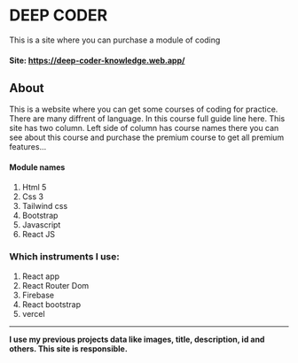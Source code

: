 # DEEP CODER
This is a site where you can purchase a module of coding

#### Site: https://deep-coder-knowledge.web.app/

## About
This is a website where you can get some courses of coding for practice. There are many diffrent of language. In this course full guide line here. This site has two column. Left side of column has course names there you can see about this course and purchase the premium course to get all premium features...
#### Module names
1. Html 5
2. Css 3
3. Tailwind css
4. Bootstrap 
5. Javascript
6. React JS

### Which instruments I use:
1. React app
2. React Router Dom
3. Firebase
4. React bootstrap
5. vercel

-----------------------------
**I use my previous projects data like images, title, description, id and others. This site is responsible.**
